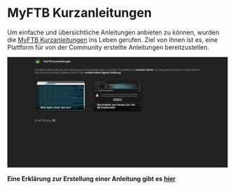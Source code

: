 # MyFTB Kurzanleitungen

Um einfache und übersichtliche Anleitungen anbieten zu können, wurden die [MyFTB Kurzanleitungen](https://guides.myftb.de) ins Leben gerufen.
Ziel von ihnen ist es, eine Plattform für von der Community erstellte Anleitungen bereitzustellen.

![guides.myftb.de](.github/header.jpg)

**Eine Erklärung zur Erstellung einer Anleitung gibt es [hier](.github/CONTRIBUTING.md)**